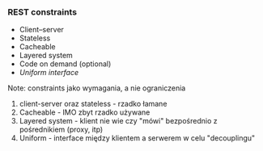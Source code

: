 ### REST constraints

* Client–server
* Stateless
* Cacheable
* Layered system
* Code on demand <span class="fragment">(optional)</span>
* *Uniform interface*

Note:
constraints jako wymagania, a nie ograniczenia

1. client-server oraz stateless - rzadko łamane
1. Cacheable - IMO zbyt rzadko używane
1. Layered system - klient nie wie czy "mówi" bezpośrednio z pośrednikiem (proxy, itp)
1. Uniform - interface między klientem a serwerem w celu "decouplingu"
